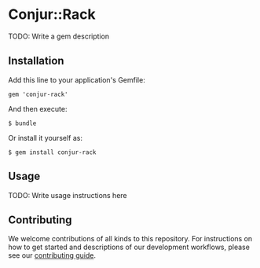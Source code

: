 # Conjur::Rack

TODO: Write a gem description

## Installation

Add this line to your application's Gemfile:

    gem 'conjur-rack'

And then execute:

    $ bundle

Or install it yourself as:

    $ gem install conjur-rack

## Usage

TODO: Write usage instructions here

## Contributing

We welcome contributions of all kinds to this repository. For instructions on
how to get started and descriptions of our development workflows, please see our
[contributing guide](CONTRIBUTING.md).
